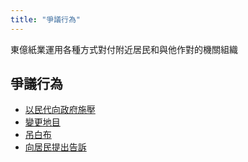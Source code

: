 ```yaml
---
title: "爭議行為"
---
```

東億紙業運用各種方式對付附近居民和與他作對的機關組織
## 爭議行為
- [以民代向政府施壓](/doing/1)
- [變更地目](/doing/2)
- [吊白布](/doing/3)
- [向居民提出告訴](/doing/4)
